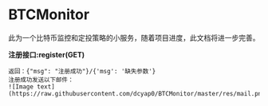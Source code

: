 # BTCMonitor
此为一个比特币监控和定投策略的小服务，随着项目进度，此文档将进一步完善。

**注册接口:register(GET)**
~~~~参数：username pwd email weekmoney
返回：{"msg": "注册成功"}/{'msg': '缺失参数'}
注册成功发送以下邮件：
![Image text](https://raw.githubusercontent.com/dcyap0/BTCMonitor/master/res/mail.png)